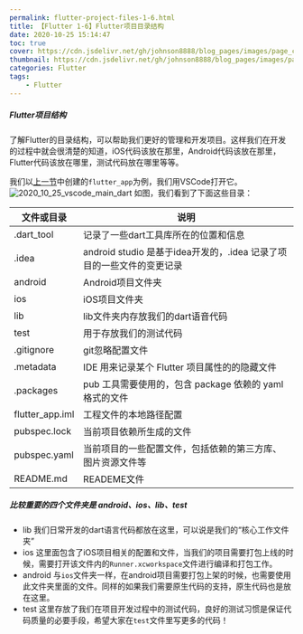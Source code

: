 ```yaml
---
permalink: flutter-project-files-1-6.html
title: 【Flutter 1-6】Flutter项目目录结构
date: 2020-10-25 15:14:47
toc: true
cover: https://cdn.jsdelivr.net/gh/johnson8888/blog_pages/images/page_conver_flutter_blue.jpeg
thumbnail: https://cdn.jsdelivr.net/gh/johnson8888/blog_pages/images/page_conver_flutter_blue.jpeg
categories: Flutter
tags:
    - Flutter
---
```


##### **Flutter项目结构**
了解Flutter的目录结构，可以帮助我们更好的管理和开发项目。这样我们在开发的过程中就会很清楚的知道，iOS代码该放在那里，Android代码该放在那里，Flutter代码该放在哪里，测试代码放在哪里等等。
<!--more-->
我们以[上一节](http://fulade.me/2020/10/25/flutter-hello-word-1-5/)中创建的`flutter_app`为例，我们用VSCode打开它。 
![2020_10_25_vscode_main_dart](https://cdn.jsdelivr.net/gh/Johnson8888/blog_pages/images/2020_10_25_vscode_main_dart.png)
如图，我们看到了下面这些目录：  



| 文件或目录 | 说明 |
| ------ | ------ |
| .dart_tool | 记录了一些dart工具库所在的位置和信息 |
.idea | android studio 是基于idea开发的，.idea 记录了项目的一些文件的变更记录 |
| android | Android项目文件夹 |
| ios | iOS项目文件夹 |
| lib | lib文件夹内存放我们的dart语音代码 |
| test | 用于存放我们的测试代码 |
| .gitignore | git忽略配置文件 |
| .metadata | IDE 用来记录某个 Flutter 项目属性的的隐藏文件 |
| .packages | pub 工具需要使用的，包含 package 依赖的 yaml 格式的文件 |
| flutter_app.iml | 工程文件的本地路径配置 |
| pubspec.lock | 当前项目依赖所生成的文件 |
| pubspec.yaml | 当前项目的一些配置文件，包括依赖的第三方库、图片资源文件等 |
| README.md | READEME文件 |



##### **比较重要的四个文件夹是 android、ios、lib、test**
- lib 
我们日常开发的dart语言代码都放在这里，可以说是我们的“核心工作文件夹”
- ios
这里面包含了iOS项目相关的配置和文件，当我们的项目需要打包上线的时候，需要打开该文件内的`Runner.xcworkspace`文件进行编译和打包工作。
- android 
与`ios`文件夹一样，在android项目需要打包上架的时候，也需要使用此文件夹里面的文件。同样的如果我们需要原生代码的支持，原生代码也是放在这里。
- test
这里存放了我们在项目开发过程中的测试代码，良好的测试习惯是保证代码质量的必要手段，希望大家在`test`文件里写更多的代码！

